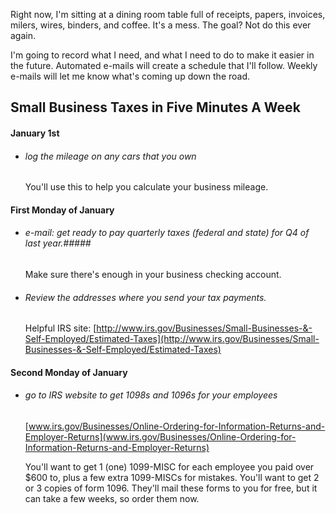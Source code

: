 Right now, I'm sitting at a dining room table full of receipts, papers, invoices, milers, wires, binders, and coffee. It's a mess. The goal? Not do this ever again.

I'm going to record what I need, and what I need to do to make it easier in the future. Automated e-mails will create a schedule that I'll follow. Weekly e-mails will let me know what's coming up down the road.

## Small Business Taxes in Five Minutes A Week

#### January 1st ####

* ###### log the mileage on any cars that you own ######

  You'll use this to help you calculate your business mileage.

#### First Monday of January ####

* ###### e-mail: get ready to pay quarterly taxes (federal and state) for Q4 of last year.#####

  Make sure there's enough in your business checking account.

* ###### Review the addresses where you send your tax payments. #####

  Helpful IRS site: [http://www.irs.gov/Businesses/Small-Businesses-&-Self-Employed/Estimated-Taxes](http://www.irs.gov/Businesses/Small-Businesses-&-Self-Employed/Estimated-Taxes)


#### Second Monday of January ####

* ###### go to IRS website to get 1098s and 1096s for your employees #####

  [www.irs.gov/Businesses/Online-Ordering-for-Information-Returns-and-Employer-Returns](www.irs.gov/Businesses/Online-Ordering-for-Information-Returns-and-Employer-Returns)

  You'll want to get 1 (one) 1099-MISC for each employee you paid over $600 to, plus a few extra 1099-MISCs for mistakes. You'll want to get 2 or 3 copies of form 1096. They'll mail these forms to you for free, but it can take a few weeks, so order them now.

